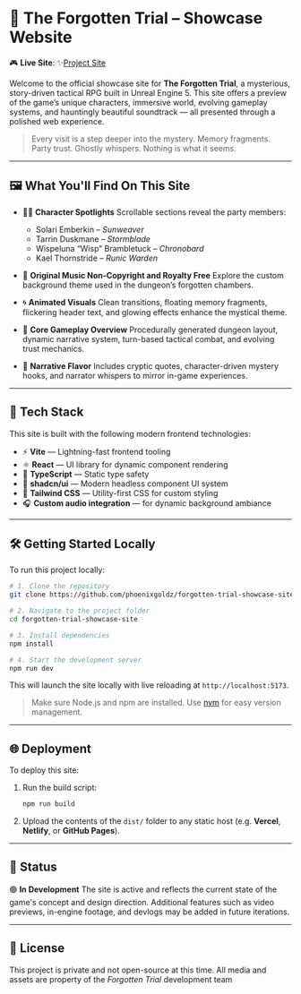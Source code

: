 
# 🌌 The Forgotten Trial – Showcase Website

🎮 **Live Site**: 
✨[Project Site](https://forgotten-trial-showcase-site.lovable.app)

Welcome to the official showcase site for **The Forgotten Trial**, a mysterious, story-driven tactical RPG built in Unreal Engine 5. This site offers a preview of the game’s unique characters, immersive world, evolving gameplay systems, and hauntingly beautiful soundtrack — all presented through a polished web experience.

> Every visit is a step deeper into the mystery. Memory fragments. Party trust. Ghostly whispers. Nothing is what it seems.

---

## 🖼️ What You'll Find On This Site

* 🧙‍♀️ **Character Spotlights**
  Scrollable sections reveal the party members:

  * Solari Emberkin – *Sunweaver*
  * Tarrin Duskmane – *Stormblade*
  * Wispeluna “Wisp” Brambletuck – *Chronobard*
  * Kael Thornstride – *Runic Warden*

* 🎵 **Original Music Non-Copyright and Royalty Free**
  Explore the custom background theme used in the dungeon’s forgotten chambers.

* 🌀 **Animated Visuals**
  Clean transitions, floating memory fragments, flickering header text, and glowing effects enhance the mystical theme.

* 🧩 **Core Gameplay Overview**
  Procedurally generated dungeon layout, dynamic narrative system, turn-based tactical combat, and evolving trust mechanics.

* 📜 **Narrative Flavor**
  Includes cryptic quotes, character-driven mystery hooks, and narrator whispers to mirror in-game experiences.

---

## 🧰 Tech Stack

This site is built with the following modern frontend technologies:

* ⚡ **Vite** — Lightning-fast frontend tooling
* ⚛️ **React** — UI library for dynamic component rendering
* 🧠 **TypeScript** — Static type safety
* 🧩 **shadcn/ui** — Modern headless component UI system
* 🎨 **Tailwind CSS** — Utility-first CSS for custom styling
* 🎧 **Custom audio integration** — for dynamic background ambiance

---

## 🛠️ Getting Started Locally

To run this project locally:

```bash
# 1. Clone the repository
git clone https://github.com/phoenixgoldz/forgotten-trial-showcase-site.git

# 2. Navigate to the project folder
cd forgotten-trial-showcase-site

# 3. Install dependencies
npm install

# 4. Start the development server
npm run dev
```

This will launch the site locally with live reloading at `http://localhost:5173`.

> Make sure Node.js and npm are installed. Use [nvm](https://github.com/nvm-sh/nvm#installing-and-updating) for easy version management.

---

## 🌐 Deployment

To deploy this site:

1. Run the build script:

   ```bash
   npm run build
   ```
2. Upload the contents of the `dist/` folder to any static host (e.g. **Vercel**, **Netlify**, or **GitHub Pages**).

---

## 🧪 Status

🟢 **In Development**
The site is active and reflects the current state of the game's concept and design direction. Additional features such as video previews, in-engine footage, and devlogs may be added in future iterations.

---

## 📝 License

This project is private and not open-source at this time. All media and assets are property of the *Forgotten Trial* development team
